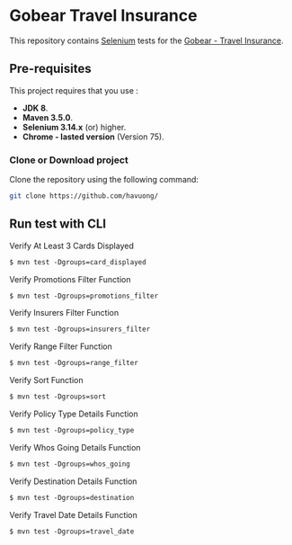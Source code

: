 # Gobear Travel Insurance
This repository contains [Selenium](http://seleniumhq.org/) tests for the [Gobear - Travel Insurance](https://www.gobear.com/ph?x_session_type=UAT).

## Pre-requisites

This project requires that you use :
* **JDK 8**.
* **Maven 3.5.0**.
* **Selenium 3.14.x** (or) higher.
* **Chrome - lasted version** (Version 75).

### Clone or Download project

Clone the repository using the following command:

```bash
git clone https://github.com/havuong/
```

## Run test with CLI

Verify At Least 3 Cards Displayed
```markdown
$ mvn test -Dgroups=card_displayed
```
Verify Promotions Filter Function
```markdown
$ mvn test -Dgroups=promotions_filter
```
Verify Insurers Filter Function
```markdown
$ mvn test -Dgroups=insurers_filter
```
Verify Range Filter Function
```markdown
$ mvn test -Dgroups=range_filter
```
Verify Sort Function
```markdown
$ mvn test -Dgroups=sort
```
Verify Policy Type Details Function
```markdown
$ mvn test -Dgroups=policy_type
```
Verify Whos Going Details Function
```markdown
$ mvn test -Dgroups=whos_going
```
Verify Destination Details Function
```markdown
$ mvn test -Dgroups=destination
```
Verify Travel Date Details Function
```markdown
$ mvn test -Dgroups=travel_date
```


